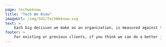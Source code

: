 ```yaml
---
page: techweknow
title: "Tech We Know"
imageUrl: /img/SVG/TechWeknow.svg
text: >
    Each big decision we make as an organization, is measured against these values, especially to filter [the people](/people) and [the clients](/clients) we work with.
footer: >
    For existing or previous clients, if you think we can do a better job of representing you, or if there is an opportunity to share value about our work together, we would love the chance to collaborate on that content! Contact us
---
```

